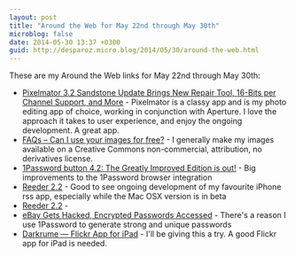 ```yaml
---
layout: post
title: "Around the Web for May 22nd through May 30th"
microblog: false
date: 2014-05-30 13:37 +0300
guid: http://desparoz.micro.blog/2014/05/30/around-the-web.html
---
```

<p>These are my Around the Web links for May 22nd through May 30th:</p>
<ul>
<li><a href="http://www.macstories.net/news/pixelmator-3-2-sandstone-update-brings-new-repair-tool-16-bits-per-channel-support-and-more/">Pixelmator 3.2 Sandstone Update Brings New Repair Tool, 16-Bits per Channel Support, and More</a> - Pixelmator is a classy app and is my photo editing app of choice, working in conjunction with Aperture. I love the approach it takes to user experience, and enjoy the ongoing development. A great app.</li>
<li><a href="http://travel67.wordpress.com/2014/05/24/faqs-can-i-use-your-images-for-free/">FAQs &ndash; Can I use your images for free?</a> - I generally make my images available on a Creative Commons non-commercial, attribution, no derivatives license.</li>
<li><a href="http://blog.agilebits.com/2014/05/27/1password-button-4-2-the-greatly-improved-edition-is-out/">1Password button 4.2: The Greatly Improved Edition is out!</a> - Big improvements to the 1Password browser integration</li>
<li><a href="https://itunes.apple.com/us/app/reeder-2/id697846300?mt=8">Reeder 2.2</a> - Good to see ongoing development of  my favourite iPhone rss app, especially while the Mac OSX version is in beta</li>
<li><a href="https://itunes.apple.com/us/app/reeder-2/id697846300?mt=8&amp;uo=4&amp;at=10l6nh&amp;ct=ms_inline">Reeder 2.2</a> - </li>
<li><a href="http://tracking.feedpress.it/link/1176/98438">eBay Gets Hacked, Encrypted Passwords Accessed</a> - There&#039;s a reason I use 1Password to generate strong and unique passwords</li>
<li><a href="http://beautifulpixels.com/ipad/darkrume/">Darkrume &mdash; Flickr App for iPad</a> - I&#039;ll be giving this a try. A good Flickr app for iPad is needed.</li>

</ul>
